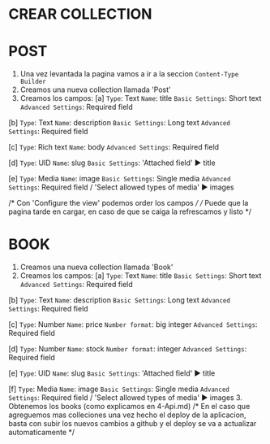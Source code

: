 # CREAR COLLECTION
# POST
1. Una vez levantada la pagina vamos a ir a la seccion `Content-Type Builder`
2. Creamos una nueva collection llamada 'Post'
3. Creamos los campos:
[a] `Type`: Text
    `Name`: title
    `Basic Settings`: Short text
    `Advanced Settings`: Required field

[b] `Type`: Text
    `Name`: description
    `Basic Settings`: Long text
    `Advanced Settings`: Required field

[c] `Type`: Rich text
    `Name`: body
    `Advanced Settings`: Required field

[d] `Type`: UID
    `Name`: slug
    `Basic Settings`: 'Attached field' ► title

[e] `Type`: Media
    `Name`: image
    `Basic Settings`: Single media
    `Advanced Settings`: Required field / 'Select allowed types of media' ► images

/* Con 'Configure the view' podemos order los campos */
/* Puede que la pagina tarde en cargar, en caso de que se caiga la refrescamos y listo */

# BOOK
1. Creamos una nueva collection llamada 'Book'
2. Creamos los campos:
[a] `Type`: Text
    `Name`: title
    `Basic Settings`: Short text
    `Advanced Settings`: Required field

[b] `Type`: Text
    `Name`: description
    `Basic Settings`: Long text
    `Advanced Settings`: Required field

[c] `Type`: Number
    `Name`: price
    `Number format`: big integer
    `Advanced Settings`: Required field

[d] `Type`: Number
    `Name`: stock
    `Number format`: integer
    `Advanced Settings`: Required field

[e] `Type`: UID
    `Name`: slug
    `Basic Settings`: 'Attached field' ► title

[f] `Type`: Media
    `Name`: image
    `Basic Settings`: Single media
    `Advanced Settings`: Required field / 'Select allowed types of media' ► images
3. Obtenemos los books (como explicamos en 4-Api.md)
/* En el caso que agreguemos mas colleciones una vez hecho el deploy de la aplicacion, basta con subir los nuevos cambios a github y el deploy se va a actualizar automaticamente */